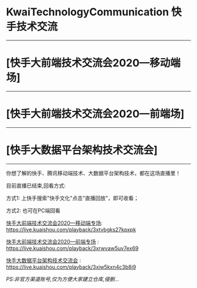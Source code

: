 # KwaiTechnologyCommunication 快手技术交流
---
# [快手大前端技术交流会2020—移动端场]
---
# [快手大前端技术交流会2020—前端场]
---
# [快手大数据平台架构技术交流会]
---
你想了解的快手、腾讯移动端技术、大数据平台架构技术，都在这场直播里！

目前直播已结束,回看方式:

方式1: 上快手搜索"快手文化"点击"直播回放"，即可收看；

方式2: 也可在PC端回看

[快手大前端技术交流会2020—移动端专场](https://live.kuaishou.com/playback/3xtvbgks27kpxpk): https://live.kuaishou.com/playback/3xtvbgks27kpxpk

[快手大前端技术交流会2020—前端专场](https://live.kuaishou.com/playback/3xrwvaw5uv7ex69) : https://live.kuaishou.com/playback/3xrwvaw5uv7ex69

[快手大数据平台架构技术交流会](https://live.kuaishou.com/playback/3xjw5kxn4c3b8j9) : https://live.kuaishou.com/playback/3xjw5kxn4c3b8j9


*PS:非官方渠道账号,仅为方便大家建立仓库,侵删...*
